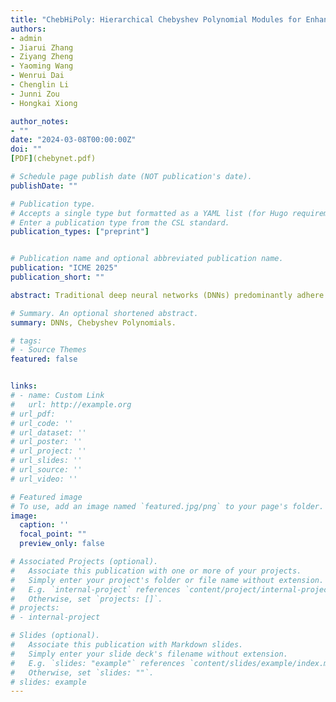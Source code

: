 ```yaml
---
title: "ChebHiPoly: Hierarchical Chebyshev Polynomial Modules for Enhanced Approximation and Optimization"
authors:
- admin
- Jiarui Zhang
- Ziyang Zheng
- Yaoming Wang
- Wenrui Dai
- Chenglin Li
- Junni Zou
- Hongkai Xiong

author_notes:
- ""
date: "2024-03-08T00:00:00Z"
doi: ""
[PDF](chebynet.pdf)

# Schedule page publish date (NOT publication's date).
publishDate: ""

# Publication type.
# Accepts a single type but formatted as a YAML list (for Hugo requirements).
# Enter a publication type from the CSL standard.
publication_types: ["preprint"]


# Publication name and optional abbreviated publication name.
publication: "ICME 2025"
publication_short: ""

abstract: Traditional deep neural networks (DNNs) predominantly adhere to a similar design paradigm. Even with the incorporation of additive shortcuts, they lack explicit modeling of relationships between non-adjacent layers. Consequently, this paradigm constrains the fitting capabilities of existing DNNs. To address this issue, we propose ChebyNet, a novel network paradigm to build Chebyshev polynomial connections between general network layers. Specifically, we establish recursive relationship among adjacent layers and polynomial relationship between non-adjacent layers to construct ChebyNet, which improves representation capabilities of the network. Experimentally, we comprehensively evaluate ChebyNet on diverse tasks, including function approximation, semantic segmentation, and visual recognition. Across all these tasks, ChebyNet consistently outperforms traditional neural networks under identical training conditions, demonstrating superior efficiency and fitting properties. Our findings underscore the potential of polynomial-based layer connections to significantly enhance neural network performance, offering a promising direction for future deep learning architectures.

# Summary. An optional shortened abstract.
summary: DNNs, Chebyshev Polynomials.

# tags:
# - Source Themes
featured: false


links:
# - name: Custom Link
#   url: http://example.org
# url_pdf: 
# url_code: ''
# url_dataset: ''
# url_poster: ''
# url_project: ''
# url_slides: ''
# url_source: ''
# url_video: ''

# Featured image
# To use, add an image named `featured.jpg/png` to your page's folder. 
image:
  caption: ''
  focal_point: ""
  preview_only: false

# Associated Projects (optional).
#   Associate this publication with one or more of your projects.
#   Simply enter your project's folder or file name without extension.
#   E.g. `internal-project` references `content/project/internal-project/index.md`.
#   Otherwise, set `projects: []`.
# projects:
# - internal-project

# Slides (optional).
#   Associate this publication with Markdown slides.
#   Simply enter your slide deck's filename without extension.
#   E.g. `slides: "example"` references `content/slides/example/index.md`.
#   Otherwise, set `slides: ""`.
# slides: example
---
```


<!-- {{% callout note %}}
Create your slides in Markdown - click the *Slides* button to check out the example.
{{% /callout %}}

Add the publication's **full text** or **supplementary notes** here. You can use rich formatting such as including [code, math, and images](https://wowchemy.com/docs/content/writing-markdown-latex/). -->
